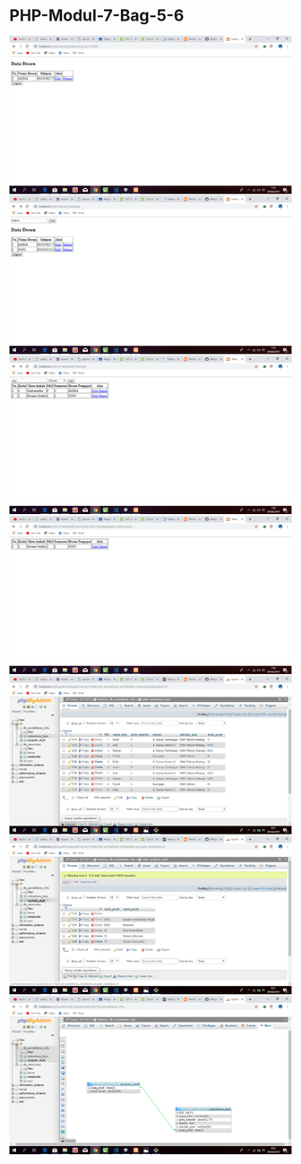 # PHP-Modul-7-Bag-5-6
![alt text](https://github.com/RaflyAmartharizqi/PHP-Modul-7-Bag-5-6/blob/master/matakuliah/Screenshot%20(2).png)
![alt text](https://github.com/RaflyAmartharizqi/PHP-Modul-7-Bag-5-6/blob/master/matakuliah/Screenshot%20(3).png)
![alt text](https://github.com/RaflyAmartharizqi/PHP-Modul-7-Bag-5-6/blob/master/matakuliah/Screenshot%20(5).png)
![alt text](https://github.com/RaflyAmartharizqi/PHP-Modul-7-Bag-5-6/blob/master/matakuliah/Screenshot%20(6).png)
![alt text](https://github.com/RaflyAmartharizqi/PHP-Modul-7-Bag-5-6/blob/master/matakuliah/Screenshot%20(7).png)
![alt text](https://github.com/RaflyAmartharizqi/PHP-Modul-7-Bag-5-6/blob/master/matakuliah/Screenshot%20(8).png)
![alt text](https://github.com/RaflyAmartharizqi/PHP-Modul-7-Bag-5-6/blob/master/matakuliah/Screenshot%20(9).png)
